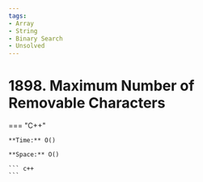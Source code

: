 ```yaml
---
tags:
- Array
- String
- Binary Search
- Unsolved
---
```



# 1898. Maximum Number of Removable Characters

=== "C++"

    **Time:** O()

    **Space:** O()

    ``` c++
    ```